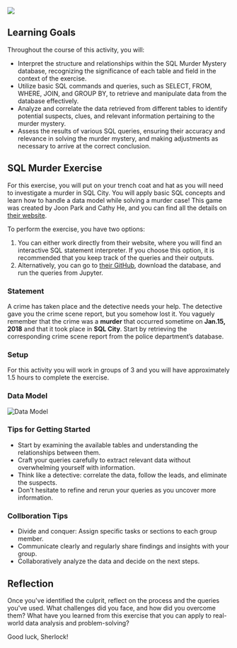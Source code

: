 <!-- # SQL Murder Mystery -->


![](https://github.com/data-bootcamp-v4/lessons/blob/main/img/sql-mystery.png?raw=true)


## Learning Goals

Throughout the course of this activity, you will:

-  Interpret the structure and relationships within the SQL Murder Mystery database, recognizing the significance of each table and field in the context of the exercise.
- Utilize basic SQL commands and queries, such as SELECT, FROM, WHERE, JOIN, and GROUP BY, to retrieve and manipulate data from the database effectively.
- Analyze and correlate the data retrieved from different tables to identify potential suspects, clues, and relevant information pertaining to the murder mystery.
- Assess the results of various SQL queries, ensuring their accuracy and relevance in solving the murder mystery, and making adjustments as necessary to arrive at the correct conclusion.

## SQL Murder Exercise
For this exercise, you will put on your trench coat and hat as you will need to investigate a murder in SQL City. You will apply basic SQL concepts and learn how to handle a data model while solving a murder case! This game was created by Joon Park and Cathy He, and you can find all the details on [their website](http://mystery.knightlab.com).

To perform the exercise, you have two options:

1. You can either work directly from their website, where you will find an interactive SQL statement interpreter. If you choose this option, it is recommended that you keep track of the queries and their outputs. 
2. Alternatively, you can go to [their GitHub](https://github.com/NUKnightLab/sql-mysteries), download the database, and run the queries from Jupyter.


### Statement
A crime has taken place and the detective needs your help. The detective gave you the crime scene report, but you somehow lost it. You vaguely remember that the crime was a **murder** that occurred sometime on **Jan.15, 2018** and that it took place in **SQL City**. Start by retrieving the corresponding crime scene report from the police department’s database.

### Setup
For this activity you will work in groups of 3 and you will have approximately 1.5 hours to complete the exercise.


### Data Model
![Data Model](https://github.com/data-bootcamp-v4/lessons/blob/main/img/sql-mystery-schema.png?raw=true)

### Tips for Getting Started
- Start by examining the available tables and understanding the relationships between them.
- Craft your queries carefully to extract relevant data without overwhelming yourself with information.
- Think like a detective: correlate the data, follow the leads, and eliminate the suspects.
- Don't hesitate to refine and rerun your queries as you uncover more information.

### Collboration Tips
- Divide and conquer: Assign specific tasks or sections to each group member.
- Communicate clearly and regularly share findings and insights with your group.
- Collaboratively analyze the data and decide on the next steps.

## Reflection

Once you've identified the culprit, reflect on the process and the queries you've used. What challenges did you face, and how did you overcome them? What have you learned from this exercise that you can apply to real-world data analysis and problem-solving?


Good luck, Sherlock!
